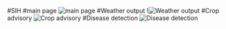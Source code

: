 #SIH
#main page
![main page](https://github.com/kotlavarshini1426/SIHVASAVI/blob/e1ed0a45c4fd5cd81a233c452a242ecc936a2305/IMAGES/ss1.jpeg)
#Weather output
!![Weather output](https://github.com/kotlavarshini1426/SIHVASAVI/blob/59e094b37700401c71e76f83f7da19de9e6cffea/IMAGES/ss4.jpeg)
#Crop advisory
![Crop advisory](https://github.com/kotlavarshini1426/SIHVASAVI/blob/796bc6ffac46b30eb8b01a2f9e60f9b344ec3a28/IMAGES/ss8.jpeg)
#Disease detection
![Disease detection](https://github.com/kotlavarshini1426/SIHVASAVI/blob/796bc6ffac46b30eb8b01a2f9e60f9b344ec3a28/IMAGES/ss11.jpeg)
